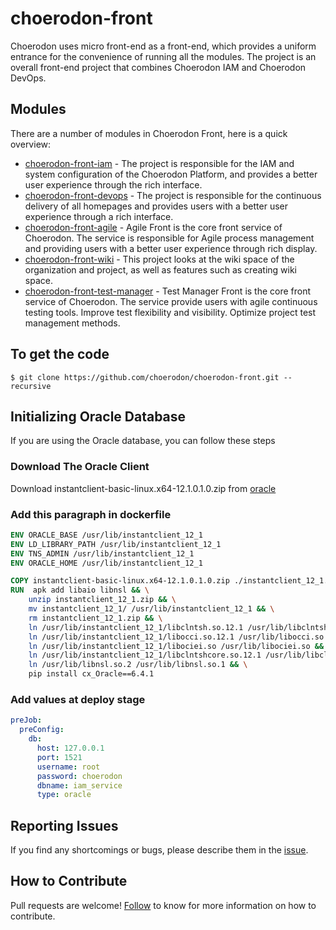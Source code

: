 # choerodon-front   
   
Choerodon uses micro front-end as a front-end, which provides a uniform entrance for the convenience of running all the modules. The project is an overall front-end project that combines Choerodon IAM and Choerodon DevOps.

## Modules

There are a number of modules in Choerodon Front, here is a quick overview:

* [choerodon-front-iam](https://github.com/choerodon/choerodon-front-iam) - The project is responsible for the IAM and system configuration of the Choerodon Platform, and provides a better user experience through the rich interface.
* [choerodon-front-devops](https://github.com/choerodon/choerodon-front-devops) - The project is responsible for the continuous delivery of all homepages and provides users with a better user experience through a rich interface.
* [choerodon-front-agile](https://github.com/choerodon/choerodon-front-agile) - Agile Front is the core front service of Choerodon. The service is responsible for Agile process management and providing users with a better user experience through rich display.
* [choerodon-front-wiki](https://github.com/choerodon/choerodon-front-wiki) - This project looks at the wiki space of the organization and project, as well as features such as creating wiki space.
* [choerodon-front-test-manager](https://github.com/choerodon/choerodon-front-test-manager) - Test Manager Front is the core front service of Choerodon. The service provide users with agile continuous testing tools. Improve test flexibility and visibility. Optimize project test management methods.

## To get the code

```
$ git clone https://github.com/choerodon/choerodon-front.git --recursive
```

## Initializing Oracle Database

If you are using the Oracle database, you can follow these steps

### Download The Oracle Client

Download instantclient-basic-linux.x64-12.1.0.1.0.zip from [oracle](https://www.oracle.com/technetwork/topics/linuxx86-64soft-092277.html)

### Add this paragraph in dockerfile

``` dockerfile
ENV ORACLE_BASE /usr/lib/instantclient_12_1
ENV LD_LIBRARY_PATH /usr/lib/instantclient_12_1
ENV TNS_ADMIN /usr/lib/instantclient_12_1
ENV ORACLE_HOME /usr/lib/instantclient_12_1

COPY instantclient-basic-linux.x64-12.1.0.1.0.zip ./instantclient_12_1.zip
RUN  apk add libaio libnsl && \
    unzip instantclient_12_1.zip && \
    mv instantclient_12_1/ /usr/lib/instantclient_12_1 && \
    rm instantclient_12_1.zip && \
    ln /usr/lib/instantclient_12_1/libclntsh.so.12.1 /usr/lib/libclntsh.so && \
    ln /usr/lib/instantclient_12_1/libocci.so.12.1 /usr/lib/libocci.so && \
    ln /usr/lib/instantclient_12_1/libociei.so /usr/lib/libociei.so && \
    ln /usr/lib/instantclient_12_1/libclntshcore.so.12.1 /usr/lib/libclntshcore.so && \
    ln /usr/lib/libnsl.so.2 /usr/lib/libnsl.so.1 && \
    pip install cx_Oracle==6.4.1
```

### Add values at deploy stage

``` yml
preJob:
  preConfig:
    db:
      host: 127.0.0.1
      port: 1521
      username: root
      password: choerodon
      dbname: iam_service
      type: oracle
```

## Reporting Issues
If you find any shortcomings or bugs, please describe them in the [issue](https://github.com/choerodon/choerodon/issues/new?template=issue_template.md).

## How to Contribute
Pull requests are welcome! [Follow](https://github.com/choerodon/choerodon/blob/master/CONTRIBUTING.md) to know for more information on how to contribute.